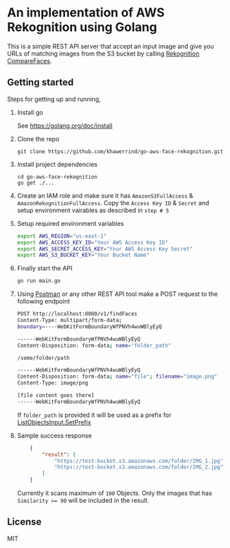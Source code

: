 # An implementation of AWS Rekognition using Golang

This is a simple REST API server that accept an input image and give you URLs of matching images from the S3 bucket by calling [Rekognition CompareFaces](https://docs.aws.amazon.com/sdk-for-go/api/service/rekognition/#Rekognition.CompareFaces).

## Getting started

Steps for getting up and running,

1. Install go

    See https://golang.org/doc/install

2. Clone the repo

    ```
    git clone https://github.com/khawerrind/go-aws-face-rekognition.git
    ```

3. Install project dependencies

    ```
    cd go-aws-face-rekognition
    go get ./...
    ```

4. Create an IAM role and make sure it has `AmazonS3FullAccess` & `AmazonRekognitionFullAccess`. Copy the `Access Key ID` & `Secret` and setup environment vairables as described in `step # 5`
    
5. Setup required environment variables

    ```sh
    export AWS_REGION="us-east-1"
    export AWS_ACCESS_KEY_ID="Your AWS Access Key ID"
    export AWS_SECRET_ACCESS_KEY="Your AWS Access Key Secret"
    export AWS_S3_BUCKET_KEY="Your Bucket Name"
    ```

6. Finally start the API

    ```sh
    go run main.go
    ```
    
7. Using [Postman](https://www.getpostman.com/) or any other REST API tool make a POST request to the following endpoint

    ```sh
    POST http://localhost:8080/v1/findFaces
    Content-Type: multipart/form-data;
    boundary=----WebKitFormBoundaryWfPNVh4wuWBlyEyQ
    
    ------WebKitFormBoundaryWfPNVh4wuWBlyEyQ
    Content-Disposition: form-data; name="folder_path"
    
    /some/folder/path
    
    ------WebKitFormBoundaryWfPNVh4wuWBlyEyQ
    Content-Disposition: form-data; name="file"; filename="image.png"
    Content-Type: image/png
    
    [file content goes there]
    ------WebKitFormBoundaryWfPNVh4wuWBlyEyQ
    ```

    If `folder_path` is provided it will be used as a prefix for [ListObjectsInput.SetPrefix](https://docs.aws.amazon.com/sdk-for-go/api/service/s3/#ListObjectsInput.SetPrefix)
    
8. Sample success response 
    ```json
        {
            "result": [
                "https://test-bucket.s3.amazonaws.com/folder/IMG_1.jpg",
                "https://test-bucket.s3.amazonaws.com/folder/IMG_2.jpg"
            ]
        }
    ```
    
    Currently it scans maximum of `100` Objects.
    Only the images that has `Similarity >= 90` will be included in the result.

License
----

MIT
